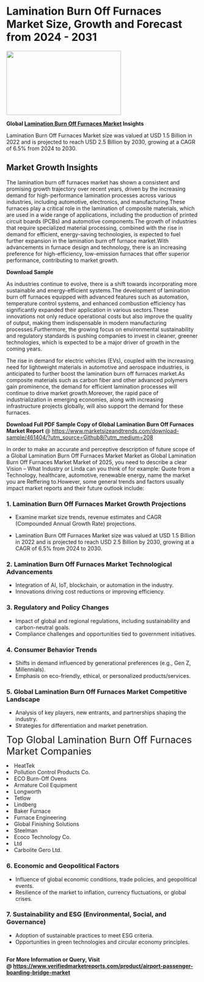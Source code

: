 <H1>Lamination Burn Off Furnaces Market Size, Growth and Forecast from 2024 - 2031</H1><img class="aligncenter size-medium wp-image-584254" src="https://thirdeyenews.in/wp-content/uploads/2024/09/Global-Market-Research-300x168.jpeg" alt="" width="300" height="168" /><p><strong>Global&nbsp;<a href="https://www.marketsizeandtrends.com/download-sample/461404/?utm_source=Github8j?utm_medium=208">Lamination Burn Off Furnaces Market</a> Insights</strong></p><p>Lamination Burn Off Furnaces Market size was valued at USD 1.5 Billion in 2022 and is projected to reach USD 2.5 Billion by 2030, growing at a CAGR of 6.5% from 2024 to 2030.</p><p><h2>Market Growth Insights</h2> <p>The lamination burn off furnaces market has shown a consistent and promising growth trajectory over recent years, driven by the increasing demand for high-performance lamination processes across various industries, including automotive, electronics, and manufacturing.These furnaces play a critical role in the lamination of composite materials, which are used in a wide range of applications, including the production of printed circuit boards (PCBs) and automotive components.The growth of industries that require specialized material processing, combined with the rise in demand for efficient, energy-saving technologies, is expected to fuel further expansion in the lamination burn off furnace market.With advancements in furnace design and technology, there is an increasing preference for high-efficiency, low-emission furnaces that offer superior performance, contributing to market growth.</p> <p><strong>Download Sample</strong></p> <p>As industries continue to evolve, there is a shift towards incorporating more sustainable and energy-efficient systems.The development of lamination burn off furnaces equipped with advanced features such as automation, temperature control systems, and enhanced combustion efficiency has significantly expanded their application in various sectors.These innovations not only reduce operational costs but also improve the quality of output, making them indispensable in modern manufacturing processes.Furthermore, the growing focus on environmental sustainability and regulatory standards is pushing companies to invest in cleaner, greener technologies, which is expected to be a major driver of growth in the coming years.</p> <p>The rise in demand for electric vehicles (EVs), coupled with the increasing need for lightweight materials in automotive and aerospace industries, is anticipated to further boost the lamination burn off furnaces market.As composite materials such as carbon fiber and other advanced polymers gain prominence, the demand for efficient lamination processes will continue to drive market growth.Moreover, the rapid pace of industrialization in emerging economies, along with increasing infrastructure projects globally, will also support the demand for these furnaces.</p> <p><span class=""><strong>Download Full PDF Sample Copy of Global Lamination Burn Off Furnaces Market Report</strong> @ <a href="https://www.marketsizeandtrends.com/download-sample/461404/?utm_source=Github8j?utm_medium=208" target="_blank">https://www.marketsizeandtrends.com/download-sample/461404/?utm_source=Github8j?utm_medium=208</a></span></p><p>In order to make an accurate and perceptive description of future scope of a Global&nbsp;Lamination Burn Off Furnaces Market Market as Global&nbsp;Lamination Burn Off Furnaces Market Market of 2025, you need to describe a clear Vision &ndash; What Industry or Linda can you think of for example: Quote from a Technology, healthcare, automotive, renewable energy, name the market you are Reffering to.However, some general trends and factors usually impact market reports and their future outlook include:</p><h3>1.&nbsp;<strong>Lamination Burn Off Furnaces Market Growth Projections</strong></h3><ul><li>Examine market size trends, revenue estimates and CAGR (Compounded Annual Growth Rate) projections.</li><li><p>Lamination Burn Off Furnaces Market size was valued at USD 1.5 Billion in 2022 and is projected to reach USD 2.5 Billion by 2030, growing at a CAGR of 6.5% from 2024 to 2030.</p></li></ul><h3>2.&nbsp;<strong>Lamination Burn Off Furnaces Market Technological Advancements</strong></h3><ul><li>Integration of AI, IoT, blockchain, or automation in the industry.</li><li>Innovations driving cost reductions or improving efficiency.</li></ul><h3>3.&nbsp;<strong>Regulatory and Policy Changes</strong></h3><ul><li>Impact of global and regional regulations, including sustainability and carbon-neutral goals.</li><li>Compliance challenges and opportunities tied to government initiatives.</li></ul><h3>4.&nbsp;<strong>Consumer Behavior Trends</strong></h3><ul><li>Shifts in demand influenced by generational preferences (e.g., Gen Z, Millennials).</li><li>Emphasis on eco-friendly, ethical, or personalized products/services.</li></ul><h3>5.&nbsp;<strong>Global Lamination Burn Off Furnaces Market Competitive Landscape</strong></h3><ul><li>Analysis of key players, new entrants, and partnerships shaping the industry.</li><li>Strategies for differentiation and market penetration.</li></ul><p data-pm-slice="1 1 []"><span style="color: inherit; font-family: inherit; font-size: 25px;">Top Global Lamination Burn Off Furnaces Market Companies</span></p><div class="" data-test-id=""><p><li>HeatTek</li><li> Pollution Control Products Co.</li><li> ECO Burn-Off Ovens</li><li> Armature Coil Equipment</li><li> Longworth</li><li> Tetlow</li><li> Lindberg</li><li> Baker Furnace</li><li> Furnace Engineering</li><li> Global Finishing Solutions</li><li> Steelman</li><li> Ecoco Technology Co.</li><li> Ltd</li><li> Carbolite Gero Ltd.</li></p></div><h3>6.&nbsp;<strong>Economic and Geopolitical Factors</strong></h3><ul><li>Influence of global economic conditions, trade policies, and geopolitical events.</li><li>Resilience of the market to inflation, currency fluctuations, or global crises.</li></ul><h3>7.&nbsp;<strong>Sustainability and ESG (Environmental, Social, and Governance)</strong></h3><ul><li>Adoption of sustainable practices to meet ESG criteria.</li><li>Opportunities in green technologies and circular economy principles.</li></ul><h2><strong style="font-size: 14px;">For More Information or Query, Visit @&nbsp;</strong><a style="background-color: #ffffff; font-size: 14px;" href="https://www.marketsizeandtrends.com/report/lamination-burn-off-furnaces-market/" target="_blank">https://www.verifiedmarketreports.com/product/airport-passenger-boarding-bridge-market</a></h2>